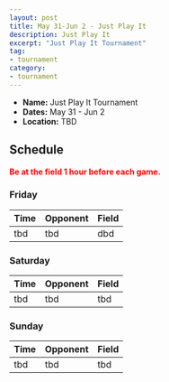 ```yaml
---
layout: post
title: May 31-Jun 2 - Just Play It
description: Just Play It
excerpt: "Just Play It Tournament"
tag:
- tournament
category:
- tournament
---
```

* **Name:** Just Play It Tournament
* **Dates:** May 31 - Jun 2
* **Location:** TBD

## Schedule
**<span style="color:red">Be at the field 1 hour before each game.</span>**

### Friday

| Time | Opponent | Field |
|:---  |:---      |:---   |
| tbd  | tbd      | dbd  |


### Saturday

| Time | Opponent | Field |
|:---  |:---      |:---   |
| tbd  | tbd      | tbd  |


### Sunday

| Time | Opponent | Field |
|:---  |:---      |:---   |
| tbd  | tbd      | tbd  |



